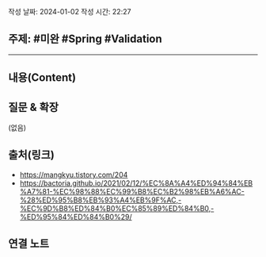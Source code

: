작성 날짜: 2024-01-02
작성 시간: 22:27

## 주제: #미완 #Spring #Validation 

----
## 내용(Content)


## 질문 & 확장

(없음)

## 출처(링크)
- https://mangkyu.tistory.com/204
- https://bactoria.github.io/2021/02/12/%EC%8A%A4%ED%94%84%EB%A7%81-%EC%98%88%EC%99%B8%EC%B2%98%EB%A6%AC-%28%ED%95%B8%EB%93%A4%EB%9F%AC,-%EC%9D%B8%ED%84%B0%EC%85%89%ED%84%B0,-%ED%95%84%ED%84%B0%29/

## 연결 노트










